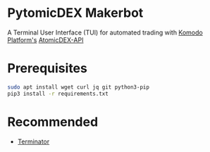 # PytomicDEX Makerbot

A Terminal User Interface (TUI) for automated trading with [Komodo Platform's](https://komodoplatform.com/) [AtomicDEX-API](https://github.com/KomodoPlatform/atomicDEX-API)

# Prerequisites

```bash
sudo apt install wget curl jq git python3-pip
pip3 install -r requirements.txt
```

# Recommended

- [Terminator](https://www.linuxshelltips.com/terminator-terminal-emulator/)
